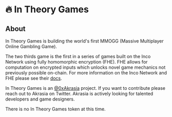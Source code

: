 # 🔥 In Theory Games

## About

In Theory Games is building the world's first MMOGG (Massive Multiplayer Online Gambling Game).

The two thirds game is the first in a series of games built on the Inco Network using fully homomorphic encryption (FHE). FHE allows for computation on encrypted inputs which unlocks novel game mechanics not previously possible on-chain. For more information on the Inco Network and FHE please see their [docs](https://docs.inco.network/introduction/inco-network-introduction).

In Theory Games is an [@0xAkrasia](https://twitter.com/0xAkrasia) project. If you want to contribute please reach out to Akrasia on Twitter. Akrasia is actively looking for talented developers and game designers.

There is no In Theory Games token at this time.
